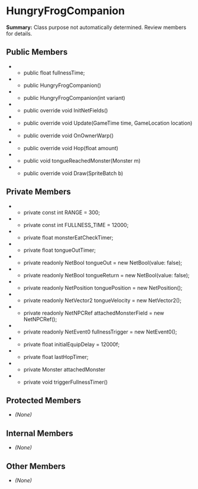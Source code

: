 # HungryFrogCompanion

**Summary:** Class purpose not automatically determined. Review members for details.

## Public Members
- - public float fullnessTime;
- - public HungryFrogCompanion()
- - public HungryFrogCompanion(int variant)
- - public override void InitNetFields()
- - public override void Update(GameTime time, GameLocation location)
- - public override void OnOwnerWarp()
- - public override void Hop(float amount)
- - public void tongueReachedMonster(Monster m)
- - public override void Draw(SpriteBatch b)

## Private Members
- - private const int RANGE = 300;
- - private const int FULLNESS_TIME = 12000;
- - private float monsterEatCheckTimer;
- - private float tongueOutTimer;
- - private readonly NetBool tongueOut = new NetBool(value: false);
- - private readonly NetBool tongueReturn = new NetBool(value: false);
- - private readonly NetPosition tonguePosition = new NetPosition();
- - private readonly NetVector2 tongueVelocity = new NetVector2();
- - private readonly NetNPCRef attachedMonsterField = new NetNPCRef();
- - private readonly NetEvent0 fullnessTrigger = new NetEvent0();
- - private float initialEquipDelay = 12000f;
- - private float lastHopTimer;
- - private Monster attachedMonster
- - private void triggerFullnessTimer()

## Protected Members
- *(None)*

## Internal Members
- *(None)*

## Other Members
- *(None)*
